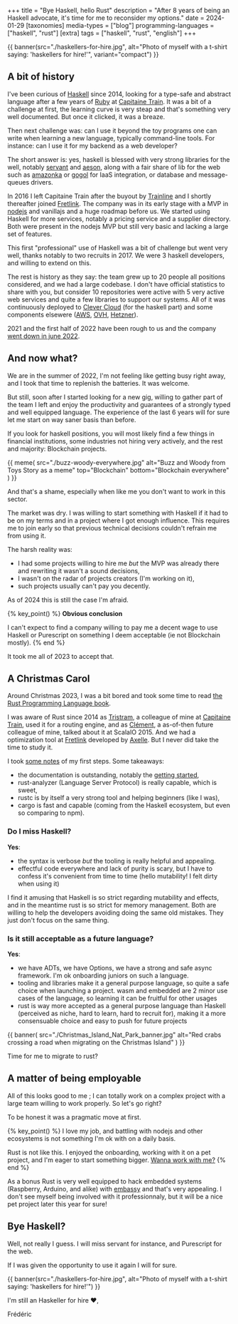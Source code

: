+++
title = "Bye Haskell, hello Rust"
description = "After 8 years of being an Haskell advocate, it's time for me to reconsider my options."
date = 2024-01-29
[taxonomies]
media-types = ["blog"]
programming-languages = ["haskell", "rust"]
[extra]
tags = ["haskell", "rust", "english"]
+++

{{ banner(src="./haskellers-for-hire.jpg", alt="Photo of myself with a t-shirt saying: 'haskellers for hire!'", variant="compact") }}

## A bit of history

I've been curious of [Haskell] since 2014, looking for a type-safe and abstract language after a few years of [Ruby] at [Capitaine Train]. It was a bit of a challenge at first, the learning curve is very steap and that's something very well documented. But once it clicked, it was a breaze.

[Haskell]: https://www.haskell.org/
[Ruby]: https://www.ruby-lang.org/fr/
[Capitaine Train]: https://fr.wikipedia.org/wiki/Trainline_Europe

Then next challenge was: can I use it beyond the toy programs one can write when learning a new language, typically command-line tools. For instance: can I use it for my backend as a web developer?

The short answer is: yes, haskell is blessed with very strong libraries for the well, notably [servant] and [aeson], along with a fair share of lib for the web such as [amazonka] or [gogol] for IaaS integration, or database and message-queues drivers.

[servant]: https://hackage.haskell.org/package/servant
[aeson]: https://hackage.haskell.org/package/aeson
[amazonka]: https://hackage.haskell.org/package/amazonka
[gogol]: https://hackage.haskell.org/package/gogol

In 2016 I left Capitaine Train after the buyout by [Trainline] and I shortly thereafter joined [Fretlink]. The company was in its early stage with a MVP in [nodejs] and vanillajs and a huge roadmap before us. We started using Haskell for more services, notably a pricing service and a supplier directory. Both were present in the nodejs MVP but still very basic and lacking a large set of features.

[Trainline]: https://fr.wikipedia.org/wiki/Trainline
[Fretlink]: https://www.linkedin.com/company/fretlink/
[nodejs]: https://nodejs.org

This first "professional" use of Haskell was a bit of challenge but went very well, thanks notably to two recruits in 2017. We were 3 haskell developers, and willing to extend on this.

The rest is history as they say: the team grew up to 20 people all positions considered, and we had a large codebase. I don't have official statistics to share with you, but consider 10 repositories were active with 5 very active web services and quite a few libraries to support our systems. All of it was continuously deployed to [Clever Cloud] (for the haskell part) and some components elsewere ([AWS], [OVH], [Hetzner]).

[Clever Cloud]: https://www.clever-cloud.com/fr/home/
[AWS]: https://aws.amazon.com/
[OVH]: https://www.ovhcloud.com/
[Hetzner]: https://www.hetzner.com/

2021 and the first half of 2022 have been rough to us and the company [went down in june 2022](@/writings/2022-09-30_so-long-fretlink/index.md).

## And now what?

We are in the summer of 2022, I'm not feeling like getting busy right away, and I took that time to replenish the batteries. It was welcome.

But still, soon after I started looking for a new gig, willing to gather part of the team I left and enjoy the productivity and guarantees of a strongly typed and well equipped language. The experience of the last 6 years will for sure let me start on way saner basis than before.

If you look for haskell positions, you will most likely find a few things in financial institutions, some industries not hiring very actively, and the rest and majority: Blockchain projects.

{{
  meme(
    src="./buzz-woody-everywhere.jpg"
    alt="Buzz and Woody from Toys Story as a meme"
    top="Blockchain"
    bottom="Blockchain everywhere"
  )
}}

And that's a shame, especially when like me you don't want to work in this sector.

The market was dry. I was willing to start something with Haskell if it had to be on my terms and in a project where I got enough influence. This requires me to join early so that previous technical decisions couldn't refrain me from using it.

The harsh reality was:
- I had some projects willing to hire me _but_ the MVP was already there and rewriting it wasn't a sound decisions,
- I wasn't on the radar of projects creators (I'm working on it),
- such projects usually can't pay you decently.

As of 2024 this is still the case I'm afraid.

{% key_point() %}
**Obvious conclusion**

I can't expect to find a company willing to pay me a decent wage to use Haskell or Purescript on something I deem acceptable (ie not Blockchain mostly).
{% end %}

It took me all of 2023 to accept that.

## A Christmas Carol

Around Christmas 2023, I was a bit bored and took some time to read [the Rust Programming Language book](https://doc.rust-lang.org/book/).

I was aware of Rust since 2014 as [Tristram], a colleague of mine at [Capitaine Train], used it for a routing engine, and as [Clément], a as-of-then future colleague of mine, talked about it at ScalaIO 2015. And we had a optimization tool at [Fretlink] developed by [Axelle]. But I never did take the time to study it.

[Tristram]: https://mamot.fr/@tristramg
[Clément]: https://framapiaf.org/@clementd
[Axelle]: https://www.linkedin.com/in/axelle-piot-a987a0b8/

I took [some notes](https://pouet.chapril.org/@ptitfred/111691245597831310) of my first steps. Some takeaways:
- the documentation is outstanding, notably the [getting started](https://doc.rust-lang.org/stable/book/),
- rust-analyzer (Language Server Protocol) is really capable, which is sweet,
- rustc is by itself a very strong tool and helping beginners (like I was),
- cargo is fast and capable (coming from the Haskell ecosystem, but even so comparing to npm).

### Do I miss Haskell?

**Yes**:
- the syntax is verbose _but_ the tooling is really helpful and appealing.
- effectful code everywhere and lack of purity is scary, but I have to confess it's convenient from time to time (hello mutability! I felt dirty when using it)

I find it amusing that Haskell is so strict regarding mutability and effects, and in the meantime rust is so strict for memory management. Both are willing to help the developers avoiding doing the same old mistakes. They just don't focus on the same thing.

### Is it still acceptable as a future language?

**Yes**:
- we have ADTs, we have Options, we have a strong and safe async framework. I'm ok onboarding juniors on such a language.
- tooling and libraries make it a general purpose language, so quite a safe choice when launching a project. wasm and embedded are 2 minor use cases of the language, so learning it can be fruitful for other usages
- rust is way more accepted as a general purpose language than Haskell (perceived as niche, hard to learn, hard to recruit for), making it a more consensuable choice and easy to push for future projects

{{
  banner(
    src="./Christmas_Island_Nat_Park_banner.jpg"
    alt="Red crabs crossing a road when migrating on the Christmas Island"
  )
}}

Time for me to migrate to rust?

## A matter of being employable

All of this looks good to me ; I can totally work on a complex project with a large team willing to work properly. So let's go right?

To be honest it was a pragmatic move at first.

{% key_point() %}
I love my job, and battling with nodejs and other ecosystems is not something I'm ok with on a daily basis.

Rust is not like this. I enjoyed the onboarding, working with it on a pet project, and I'm eager to start something bigger. [Wanna work with me?](https://www.funkythunks.dev/work-with-me)
{% end %}

As a bonus Rust is very well equipped to hack embedded systems (Raspberry, Arduino, and alike) with [embassy] and that's very appealing. I don't see myself being involved with it professionnaly, but it will be a nice pet project later this year for sure!

[embassy]: https://embassy.dev/

## Bye Haskell?

Well, not really I guess. I will miss servant for instance, and Purescript for the web.

If I was given the opportunity to use it again I will for sure.

{{ banner(src="./haskellers-for-hire.jpg", alt="Photo of myself with a t-shirt saying: 'haskellers for hire!'") }}

I'm still an Haskeller for hire :heart:,

Frédéric
